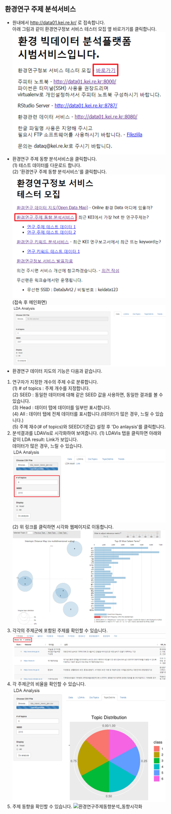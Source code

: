 ## 환경연구 주제 분석서비스
- 원내에서 http://data01.kei.re.kr/ 로 접속합니다.  
아래 그림과 같이 환경연구정보 서비스 테스터 모집 옆 바로가기를 클릭합니다.
![환경연구정보 서비스 바로가기](./imgs/바로가기.png)  
- 환경연구 주제 동향 분석서비스을 클릭합니다.  
  (1) 테스트 데이터를 다운로드 합니다.  
  (2) '환경연구 주제 동향 분석서비스'를 클릭합니다.  
![환경연구주제동향분석 바로가기](./imgs/환경연구주제동향분석_바로가기.png)   
(접속 후 메인화면)  
![환경연구주제동향분석_메인화면](./imgs/환경연구주제동향분석_메인화면.png)   
- 환경연구 데이터 지도의 기능은 다음과 같습니다.  
1) 연구자가 지정한 개수의 주제 수로 분류합니다.    
  (1) # of topics : 주제 개수를 지정합니다.  
  (2) SEED : 동일한 데이터에 대해 같은 SEED 값을 사용하면, 동일한 결과를 볼 수 있습니다.  
  (3) Head : 데이터 탭에 데이터를 일부만 표시합니다.  
  (4) All : 데이터 탭에 전체 데이터를 표시합니다.(데이터가 많은 경우, 느릴 수 있습니다.)  
  (5) 주제 재수(# of topics)와 SEED(기준값) 설정 후 'Do anlaysis'를 클릭합니다.  
2) 분석결과를 LDAVis로 시각화하여 보여줍니다.
  (1) LDAVis 탭을 클릭하면 아래와 같이 LDA result: Link가 보입니다.  
      데이터가 많은 경우, 느릴 수 있습니다.  
![환경연구주제동향분석_LDAVis2.png](./imgs/환경연구주제동향분석_LDAVis2.png)   
  (2) 위 링크를 클릭하면 시각화 웹페이지로 이동합니다.
![환경연구주제동향분석_시각화.png](./imgs/환경연구주제동향분석_시각화.png)   
3) 각각의 주제군에 포함된 주제를 확인할 수 있습니다.    
![환경연구 데이터 지도 목록표시 개수](./imgs/환경연구데이터지도_표시개수.png)   
4) 각 주제군의 비율을 확인할 수 있습니다.  
![환경연구주제동향분석_주제군시각화](./imgs/환경연구주제동향분석_주제군시각화.png)   
5) 주제 동향을 확인할 수 있습니다.
![환경연구주제동향분석_동향시각화](./imgs/환경연구주제동향분석_동향시각화.png)   
